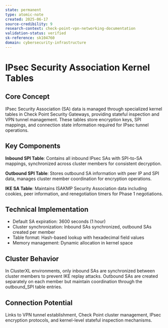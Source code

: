 ```yaml
---
state: permanent
type: atomic-note
created: 2025-06-17
source-credibility: 9
research-context: check-point-vpn-networking-documentation
validation-status: verified
sk-reference: sk104760
domain: cybersecurity-infrastructure
---
```


# IPsec Security Association Kernel Tables

## Core Concept

IPsec Security Association (SA) data is managed through specialized kernel tables in Check Point Security Gateways, providing stateful inspection and VPN tunnel management. These tables store encryption keys, SPI mappings, and connection state information required for IPsec tunnel operations.

## Key Components

**Inbound SPI Table**: Contains all inbound IPsec SAs with SPI-to-SA mappings, synchronized across cluster members for consistent decryption.

**Outbound SPI Table**: Stores outbound SA information with peer IP and SPI data, manages cluster member coordination for encryption operations.

**IKE SA Table**: Maintains ISAKMP Security Association data including cookies, peer information, and renegotiation timers for Phase 1 negotiations.

## Technical Implementation

- Default SA expiration: 3600 seconds (1 hour)
- Cluster synchronization: Inbound SAs synchronized, outbound SAs created per member
- Table format: Hash-based lookup with hexadecimal field values
- Memory management: Dynamic allocation in kernel space

## Cluster Behavior

In ClusterXL environments, only inbound SAs are synchronized between cluster members to prevent IKE replay attacks. Outbound SAs are created separately on each member but maintain coordination through the outbound_SPI table entries.

## Connection Potential

Links to VPN tunnel establishment, Check Point cluster management, IPsec encryption protocols, and kernel-level stateful inspection mechanisms.
